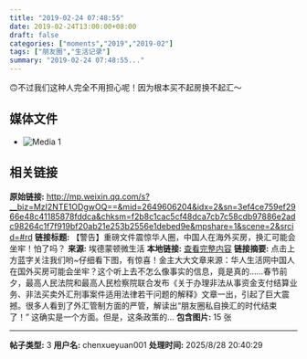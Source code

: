 ```yaml
---
title: "2019-02-24 07:48:55"
date: 2019-02-24T13:00:00+08:00
draft: false
categories: ["moments","2019","2019-02"]
tags: ["朋友圈","生活记录"]
summary: "2019-02-24 07:48:55..."
---
```


🙃不过我们这种人完全不用担心呢！因为根本买不起房换不起汇～

## 媒体文件

- ![Media 1](/Moments/photos/2019-02-24/201902240748550.jpg)

## 相关链接

**原始链接:** http://mp.weixin.qq.com/s?__biz=MzI2NTE1ODgwOQ==&mid=2649606204&idx=2&sn=3ef4ce759ef2966e48c41185878fddca&chksm=f2b8c1cac5cf48dca7cb7c58cdb97886e2adc98264c1f7f919bf20ab21e253b2556e1debed9e&mpshare=1&scene=2&srcid=#rd
**链接标题:** 【警告】重磅文件震惊华人圈，中国人在海外买房，换汇可能会坐牢！怕了吗？
**来源:** 埃德蒙顿微生活
**本地链接:** [查看完整内容](/link_content/2019/02/2019-02-24-3/link_content/)
**链接摘要:** 点击上方蓝字关注我们哟~仔细看下图，有惊喜！金主大大文章来源：华人生活网中国人在国外买房可能会坐牢？这个听上去不怎么像事实的信息，竟是真的……春节前夕，最高人民法院和最高人民检察院联合发布《关于办理非法从事资金支付结算业务、非法买卖外汇刑事案件适用法律若干问题的解释》文章一出，引起了巨大震撼。很多人看到了外汇管制方面的严管，解读出“朋友圈私自换汇的时代结束了！” 这确实是一个方面。但是，这条政策的...
**包含图片:** 15 张

---

**帖子类型:** 3
**用户名:** chenxueyuan001
**处理时间:** 2025/8/28 20:40:29